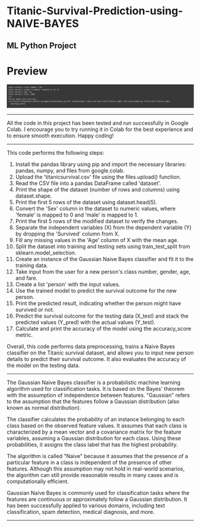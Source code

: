 # Titanic-Survival-Prediction-using-NAIVE-BAYES
ML Python Project
---------------------------------------------------------------------------------------
# Preview
![](https://github.com/developer-venish/Titanic-Survival-Prediction-using-NAIVE-BAYES/blob/main/demo.png)

---------------------------------------------------------------------------------------

All the code in this project has been tested and run successfully in Google Colab. I encourage you to try running it in Colab for the best experience and to ensure smooth execution. Happy coding!

---------------------------------------------------------------------------------------
This code performs the following steps:

1. Install the pandas library using pip and import the necessary libraries: pandas, numpy, and files from google.colab.
2. Upload the 'titanicsurvival.csv' file using the files.upload() function.
3. Read the CSV file into a pandas DataFrame called 'dataset'.
4. Print the shape of the dataset (number of rows and columns) using dataset.shape.
5. Print the first 5 rows of the dataset using dataset.head(5).
6. Convert the 'Sex' column in the dataset to numeric values, where 'female' is mapped to 0 and 'male' is mapped to 1.
7. Print the first 5 rows of the modified dataset to verify the changes.
8. Separate the independent variables (X) from the dependent variable (Y) by dropping the 'Survived' column from X.
9. Fill any missing values in the 'Age' column of X with the mean age.
10. Split the dataset into training and testing sets using train_test_split from sklearn.model_selection.
11. Create an instance of the Gaussian Naive Bayes classifier and fit it to the training data.
12. Take input from the user for a new person's class number, gender, age, and fare.
13. Create a list 'person' with the input values.
14. Use the trained model to predict the survival outcome for the new person.
15. Print the predicted result, indicating whether the person might have survived or not.
16. Predict the survival outcome for the testing data (X_test) and stack the predicted values (Y_pred) with the actual values (Y_test).
17. Calculate and print the accuracy of the model using the accuracy_score metric.

Overall, this code performs data preprocessing, trains a Naive Bayes classifier on the Titanic survival dataset, and allows you to input new person details to predict their survival outcome. It also evaluates the accuracy of the model on the testing data.

---------------------------------------------------------------------------------------
The Gaussian Naive Bayes classifier is a probabilistic machine learning algorithm used for classification tasks. It is based on the Bayes' theorem with the assumption of independence between features. "Gaussian" refers to the assumption that the features follow a Gaussian distribution (also known as normal distribution).

The classifier calculates the probability of an instance belonging to each class based on the observed feature values. It assumes that each class is characterized by a mean vector and a covariance matrix for the feature variables, assuming a Gaussian distribution for each class. Using these probabilities, it assigns the class label that has the highest probability.

The algorithm is called "Naive" because it assumes that the presence of a particular feature in a class is independent of the presence of other features. Although this assumption may not hold in real-world scenarios, the algorithm can still provide reasonable results in many cases and is computationally efficient.

Gaussian Naive Bayes is commonly used for classification tasks where the features are continuous or approximately follow a Gaussian distribution. It has been successfully applied to various domains, including text classification, spam detection, medical diagnosis, and more.

---------------------------------------------------------------------------------------
